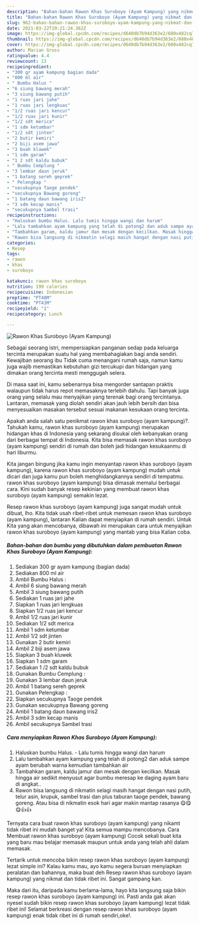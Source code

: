 ```yaml
---
description: "Bahan-bahan Rawon Khas Suroboyo (Ayam Kampung) yang nikmat dan Mudah Dibuat"
title: "Bahan-bahan Rawon Khas Suroboyo (Ayam Kampung) yang nikmat dan Mudah Dibuat"
slug: 962-bahan-bahan-rawon-khas-suroboyo-ayam-kampung-yang-nikmat-dan-mudah-dibuat
date: 2021-03-22T19:21:24.362Z
image: https://img-global.cpcdn.com/recipes/d640db7b94d363e2/680x482cq70/rawon-khas-suroboyo-ayam-kampung-foto-resep-utama.jpg
thumbnail: https://img-global.cpcdn.com/recipes/d640db7b94d363e2/680x482cq70/rawon-khas-suroboyo-ayam-kampung-foto-resep-utama.jpg
cover: https://img-global.cpcdn.com/recipes/d640db7b94d363e2/680x482cq70/rawon-khas-suroboyo-ayam-kampung-foto-resep-utama.jpg
author: Marian Gross
ratingvalue: 4.4
reviewcount: 13
recipeingredient:
- "300 gr ayam kampung bagian dada"
- "800 ml air"
- " Bumbu Halus "
- "6 siung bawang merah"
- "3 siung bawang putih"
- "1 ruas jari jahe"
- "1 ruas jari lengkuas"
- "1/2 ruas jari kencur"
- "1/2 ruas jari kunir"
- "1/2 sdt merica"
- "1 sdm ketumbar"
- "1/2 sdt jinten"
- "2 butir kemiri"
- "2 biji asem jawa"
- "3 buah kluwek"
- "1 sdm garam"
- "1 2 sdt kaldu bubuk"
- " Bumbu Cemplung "
- "3 lembar daun jeruk"
- "1 batang sereh geprek"
- " Pelengkap "
- "secukupnya Taoge pendek"
- "secukupnya Bawang goreng"
- "1 batang daun bawang iris2"
- "3 sdm kecap manis"
- "secukupnya Sambel trasi"
recipeinstructions:
- "Haluskan bumbu Halus. Lalu tumis hingga wangi dan harum"
- "Lalu tambahkan ayam kampung yang telah di potong2 dan aduk sampe ayam berubah warna kemudian tambahkan air"
- "Tambahkan garam, kaldu jamur dan mesak dengan kecilkan. Masak hingga air sedikit menyusut agar bumbu meresap ke daging ayam baru di angkat.."
- "Rawon bisa langsung di nikmatin selagi masih hangat dengan nasi putih, telur asin, krupuk, sambel trasi dan plus taburan taoge pendek, bawang goreng. Atau bisa di nikmatin esok hari agar makin mantap rasanya 😋😋😋👍👍"
categories:
- Resep
tags:
- rawon
- khas
- suroboyo

katakunci: rawon khas suroboyo 
nutrition: 199 calories
recipecuisine: Indonesian
preptime: "PT40M"
cooktime: "PT43M"
recipeyield: "1"
recipecategory: Lunch

---
```



![Rawon Khas Suroboyo (Ayam Kampung)](https://img-global.cpcdn.com/recipes/d640db7b94d363e2/680x482cq70/rawon-khas-suroboyo-ayam-kampung-foto-resep-utama.jpg)

Sebagai seorang istri, mempersiapkan panganan sedap pada keluarga tercinta merupakan suatu hal yang membahagiakan bagi anda sendiri. Kewajiban seorang ibu Tidak cuma menangani rumah saja, namun kamu juga wajib memastikan kebutuhan gizi tercukupi dan hidangan yang dimakan orang tercinta mesti menggugah selera.

Di masa  saat ini, kamu sebenarnya bisa mengorder santapan praktis walaupun tidak harus repot memasaknya terlebih dahulu. Tapi banyak juga orang yang selalu mau menyajikan yang terenak bagi orang tercintanya. Lantaran, memasak yang diolah sendiri akan jauh lebih bersih dan bisa menyesuaikan masakan tersebut sesuai makanan kesukaan orang tercinta. 



Apakah anda salah satu penikmat rawon khas suroboyo (ayam kampung)?. Tahukah kamu, rawon khas suroboyo (ayam kampung) merupakan hidangan khas di Indonesia yang sekarang disukai oleh kebanyakan orang dari berbagai tempat di Indonesia. Kita bisa memasak rawon khas suroboyo (ayam kampung) sendiri di rumah dan boleh jadi hidangan kesukaanmu di hari liburmu.

Kita jangan bingung jika kamu ingin menyantap rawon khas suroboyo (ayam kampung), karena rawon khas suroboyo (ayam kampung) mudah untuk dicari dan juga kamu pun boleh menghidangkannya sendiri di tempatmu. rawon khas suroboyo (ayam kampung) bisa dimasak memalui berbagai cara. Kini sudah banyak resep kekinian yang membuat rawon khas suroboyo (ayam kampung) semakin lezat.

Resep rawon khas suroboyo (ayam kampung) juga sangat mudah untuk dibuat, lho. Kita tidak usah ribet-ribet untuk memesan rawon khas suroboyo (ayam kampung), lantaran Kalian dapat menyiapkan di rumah sendiri. Untuk Kita yang akan mencobanya, dibawah ini merupakan cara untuk menyajikan rawon khas suroboyo (ayam kampung) yang mantab yang bisa Kalian coba.

<!--inarticleads1-->

##### Bahan-bahan dan bumbu yang dibutuhkan dalam pembuatan Rawon Khas Suroboyo (Ayam Kampung):

1. Sediakan 300 gr ayam kampung (bagian dada)
1. Sediakan 800 ml air
1. Ambil  Bumbu Halus :
1. Ambil 6 siung bawang merah
1. Ambil 3 siung bawang putih
1. Sediakan 1 ruas jari jahe
1. Siapkan 1 ruas jari lengkuas
1. Siapkan 1/2 ruas jari kencur
1. Ambil 1/2 ruas jari kunir
1. Sediakan 1/2 sdt merica
1. Ambil 1 sdm ketumbar
1. Ambil 1/2 sdt jinten
1. Gunakan 2 butir kemiri
1. Ambil 2 biji asem jawa
1. Siapkan 3 buah kluwek
1. Siapkan 1 sdm garam
1. Sediakan 1 /2 sdt kaldu bubuk
1. Gunakan  Bumbu Cemplung :
1. Gunakan 3 lembar daun jeruk
1. Ambil 1 batang sereh geprek
1. Gunakan  Pelengkap :
1. Siapkan secukupnya Taoge pendek
1. Gunakan secukupnya Bawang goreng
1. Ambil 1 batang daun bawang iris2
1. Ambil 3 sdm kecap manis
1. Ambil secukupnya Sambel trasi




<!--inarticleads2-->

##### Cara menyiapkan Rawon Khas Suroboyo (Ayam Kampung):

1. Haluskan bumbu Halus. - Lalu tumis hingga wangi dan harum
1. Lalu tambahkan ayam kampung yang telah di potong2 dan aduk sampe ayam berubah warna kemudian tambahkan air
1. Tambahkan garam, kaldu jamur dan mesak dengan kecilkan. Masak hingga air sedikit menyusut agar bumbu meresap ke daging ayam baru di angkat..
1. Rawon bisa langsung di nikmatin selagi masih hangat dengan nasi putih, telur asin, krupuk, sambel trasi dan plus taburan taoge pendek, bawang goreng. Atau bisa di nikmatin esok hari agar makin mantap rasanya 😋😋😋👍👍




Ternyata cara buat rawon khas suroboyo (ayam kampung) yang nikamt tidak ribet ini mudah banget ya! Kita semua mampu mencobanya. Cara Membuat rawon khas suroboyo (ayam kampung) Cocok sekali buat kita yang baru mau belajar memasak maupun untuk anda yang telah ahli dalam memasak.

Tertarik untuk mencoba bikin resep rawon khas suroboyo (ayam kampung) lezat simple ini? Kalau kamu mau, ayo kamu segera buruan menyiapkan peralatan dan bahannya, maka buat deh Resep rawon khas suroboyo (ayam kampung) yang nikmat dan tidak ribet ini. Sangat gampang kan. 

Maka dari itu, daripada kamu berlama-lama, hayo kita langsung saja bikin resep rawon khas suroboyo (ayam kampung) ini. Pasti anda gak akan nyesel sudah bikin resep rawon khas suroboyo (ayam kampung) lezat tidak ribet ini! Selamat berkreasi dengan resep rawon khas suroboyo (ayam kampung) enak tidak ribet ini di rumah sendiri,oke!.

